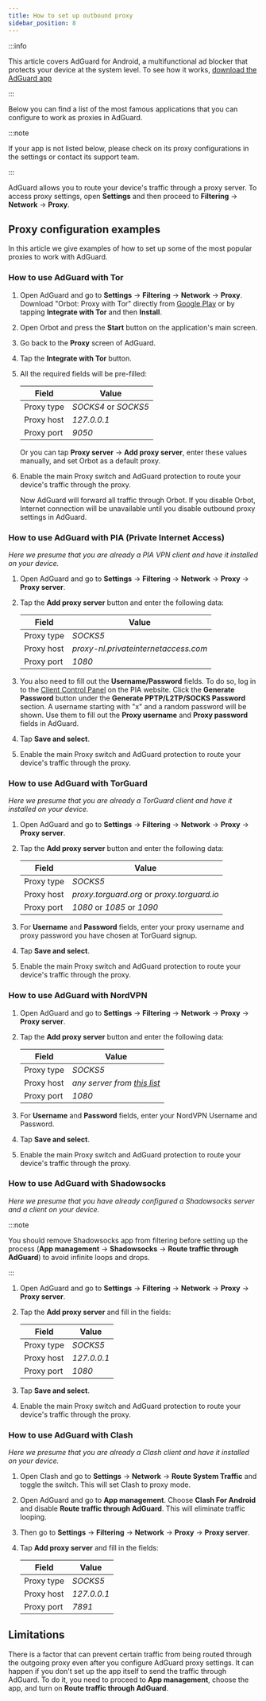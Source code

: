 ```yaml
---
title: How to set up outbound proxy
sidebar_position: 8
---
```


:::info

This article covers AdGuard for Android, a multifunctional ad blocker that protects your device at the system level. To see how it works, [download the AdGuard app](https://agrd.io/download-kb-adblock)

:::

Below you can find a list of the most famous applications that you can configure to work as proxies in AdGuard.

:::note

If your app is not listed below, please check on its proxy configurations in the settings or contact its support team.

:::

AdGuard allows you to route your device's traffic through a proxy server. To access proxy settings, open **Settings** and then proceed to **Filtering** → **Network** → **Proxy**.

## Proxy configuration examples

In this article we give examples of how to set up some of the most popular proxies to work with AdGuard.

### How to use AdGuard with Tor

1. Open AdGuard and go to **Settings** → **Filtering** → **Network** → **Proxy**. Download "Orbot: Proxy with Tor" directly from [Google Play](https://play.google.com/store/apps/details?id=org.torproject.android&noprocess) or by tapping **Integrate with Tor** and then **Install**.

1. Open Orbot and press the **Start** button on the application's main screen.

1. Go back to the **Proxy** screen of AdGuard.

1. Tap the **Integrate with Tor** button.

1. All the required fields will be pre-filled:

    Field      |  Value
    -------    | ---------
    Proxy type | *SOCKS4* or *SOCKS5*
    Proxy host | *127.0.0.1*
    Proxy port | *9050*

    Or you can tap **Proxy server** → **Add proxy server**, enter these values manually, and set Orbot as a default proxy.

1. Enable the main Proxy switch and AdGuard protection to route your device's traffic through the proxy.

    Now AdGuard will forward all traffic through Orbot. If you disable Orbot, Internet connection will be unavailable until you disable outbound proxy settings in AdGuard.

### How to use AdGuard with PIA (Private Internet Access)

*Here we presume that you are already a PIA VPN client and have it installed on your device.*

1. Open AdGuard and go to **Settings** → **Filtering** → **Network** → **Proxy** → **Proxy server**.

1. Tap the **Add proxy server** button and enter the following data:

    Field      |  Value
    -------    | ---------
    Proxy type | *SOCKS5*
    Proxy host | *proxy-nl.privateinternetaccess.com*
    Proxy port | *1080*

1. You also need to fill out the **Username/Password** fields. To do so, log in to the [Client Control Panel](https://www.privateinternetaccess.com/pages/client-sign-in) on the PIA website. Click the **Generate Password** button under the **Generate PPTP/L2TP/SOCKS Password** section. A username starting with "x" and a random password will be shown. Use them to fill out the **Proxy username** and **Proxy password** fields in AdGuard.

1. Tap **Save and select**.

1. Enable the main Proxy switch and AdGuard protection to route your device's traffic through the proxy.

### How to use AdGuard with TorGuard

*Here we presume that you are already a TorGuard client and have it installed on your device.*

1. Open AdGuard and go to **Settings** → **Filtering** → **Network** → **Proxy** → **Proxy server**.

1. Tap the **Add proxy server** button and enter the following data:

    Field      |  Value
    -------    | ---------
    Proxy type | *SOCKS5*
    Proxy host | *proxy.torguard.org* or *proxy.torguard.io*
    Proxy port | *1080* or *1085* or *1090*

1. For **Username** and **Password** fields, enter your proxy username and proxy password you have chosen at TorGuard signup.

1. Tap **Save and select**.

1. Enable the main Proxy switch and AdGuard protection to route your device's traffic through the proxy.

### How to use AdGuard with NordVPN

1. Open AdGuard and go to **Settings** → **Filtering** → **Network** → **Proxy** → **Proxy server**.

1. Tap the **Add proxy server** button and enter the following data:

    Field      |  Value
    -------    | ---------
    Proxy type | *SOCKS5*
    Proxy host | *any server from [this list](https://support.nordvpn.com/hc/en-us/sections/19326785679633-Proxy)*
    Proxy port | *1080*

1. For **Username** and **Password** fields, enter your NordVPN Username and Password.

1. Tap **Save and select**.

1. Enable the main Proxy switch and AdGuard protection to route your device's traffic through the proxy.

### How to use AdGuard with Shadowsocks

*Here we presume that you have already configured a Shadowsocks server and a client on your device.*

:::note

You should remove Shadowsocks app from filtering before setting up the process (**App management** → **Shadowsocks** → **Route traffic through AdGuard**) to avoid infinite loops and drops.

:::

1. Open AdGuard and go to **Settings** → **Filtering** → **Network** → **Proxy** → **Proxy server**.

1. Tap the **Add proxy server** and fill in the fields:

    Field      |  Value
    -------    | ---------
    Proxy type | *SOCKS5*
    Proxy host | *127.0.0.1*
    Proxy port | *1080*

1. Tap **Save and select**.

1. Enable the main Proxy switch and AdGuard protection to route your device's traffic through the proxy.

### How to use AdGuard with Clash

*Here we presume that you are already a Clash client and have it installed on your device.*

1. Open Clash and go to **Settings** → **Network** → **Route System Traffic** and toggle the switch. This will set Clash to proxy mode.

1. Open AdGuard and go to **App management**. Choose **Clash For Android** and disable **Route traffic through AdGuard**. This will eliminate traffic looping.

1. Then go to **Settings** → **Filtering** → **Network** → **Proxy** → **Proxy server**.

1. Tap **Add proxy server** and fill in the fields:

    Field      |  Value
    -------    | ---------
    Proxy type | *SOCKS5*
    Proxy host | *127.0.0.1*
    Proxy port | *7891*

## Limitations

There is a factor that can prevent certain traffic from being routed through the outgoing proxy even after you configure AdGuard proxy settings. It can happen if you don't set up the app itself to send the traffic through AdGuard. To do it, you need to proceed to **App management**, choose the app, and turn on **Route traffic through AdGuard**.
